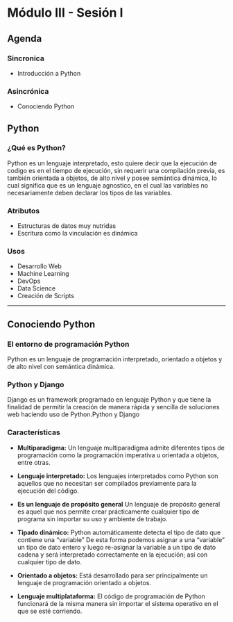 # Módulo III - Sesión I

## Agenda

### Sincronica

- Introducción a Python

### Asincrónica

- Conociendo Python

## Python

### ¿Qué es Python?

Python es un lenguaje interpretado, esto quiere decir que la ejecución de codigo es en el tiempo de ejecución, sin requerir una compilación previa, es también orientada a objetos, de alto nivel y posee semántica dinámica, lo cual significa que es un lenguaje agnostico, en el cual las variables no necesariamente deben declarar los tipos de las variables.

### Atributos

- Estructuras de datos muy nutridas
- Escritura como la vinculación es dinámica

### Usos

- Desarrollo Web
- Machine Learning
- DevOps
- Data Science
- Creación de Scripts

---

## Conociendo Python

### El entorno de programación Python

Python es un lenguaje de programación interpretado, orientado a objetos y de alto nivel con semántica dinámica.

### Python y Django

Django es un framework programado en lenguaje Python y que tiene la finalidad de permitir la creación de manera rápida y sencilla de soluciones web haciendo uso de Python.Python y Django

### Características

- **Multiparadigma:** Un lenguaje multiparadigma admite diferentes tipos de programación como la programación imperativa u orientada a objetos, entre otras.
- **Lenguaje interpretado:** Los lenguajes interpretados como Python son aquellos que no necesitan ser compilados previamente para la ejecución del código.
- **Es un lenguaje de propósito general** Un lenguaje de propósito general es aquel que nos permite crear prácticamente cualquier tipo de programa sin importar su uso y ambiente de trabajo.

- **Tipado dinámico:** Python automáticamente detecta el tipo de dato que contiene una “variable” De esta forma podemos asignar a una “variable” un tipo de dato entero y luego re-asignar la variable a un tipo de dato cadena y será interpretado correctamente en la ejecución; así con cualquier tipo de dato.

- **Orientado a objetos:** Está desarrollado para ser principalmente un lenguaje de programación orientado a objetos.

- **Lenguaje multiplataforma:** El código de programación de Python funcionará de la misma manera sin importar el sistema operativo en el que se esté corriendo.
